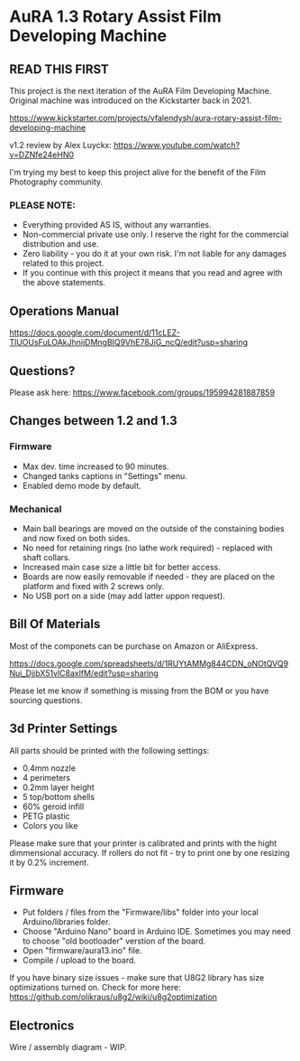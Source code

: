 # AuRA 1.3 Rotary Assist Film Developing Machine

## READ THIS FIRST
This project is the next iteration of the AuRA Film Developing Machine.
Original machine was introduced on the Kickstarter back in 2021.

https://www.kickstarter.com/projects/vfalendysh/aura-rotary-assist-film-developing-machine

v1.2 review by Alex Luyckx: https://www.youtube.com/watch?v=DZNfe24eHN0

I'm trying my best to keep this project alive for the benefit of the Film Photography community.

### PLEASE NOTE: 
- Everything provided AS IS, without any warranties.
- Non-commercial private use only. I reserve the right for the commercial distribution and use. 
- Zero liability - you do it at your own risk. I'm not liable for any damages related to this project.
- If you continue with this project it means that you read and agree with the above statements.

## Operations Manual
https://docs.google.com/document/d/11cLEZ-TlUOUsFuLOAkJhnijDMngBIQ9VhE78JiG_ncQ/edit?usp=sharing

## Questions?
Please ask here: https://www.facebook.com/groups/195994281887859

## Changes between 1.2 and 1.3
### Firmware
- Max dev. time increased to 90 minutes.
- Changed tanks captions in "Settings" menu.
- Enabled demo mode by default.

### Mechanical
- Main ball bearings are moved on the outside of the constaining bodies and now fixed on both sides.
- No need for retaining rings (no lathe work required) - replaced with shaft collars.
- Increased main case size a little bit for better access.
- Boards are now easily removable if needed - they are placed on the platform and fixed with 2 screws only.
- No USB port on a side (may add latter uppon request).

## Bill Of Materials
Most of the componets can be purchase on Amazon or AliExpress. 

https://docs.google.com/spreadsheets/d/1RUYtAMMg844CDN_oNOtQVQ9Nui_DjjbX51vlC8axlfM/edit?usp=sharing

Please let me know if something is missing from the BOM or you have sourcing questions.

## 3d Printer Settings
All parts should be printed with the following settings:
- 0.4mm nozzle
- 4 perimeters
- 0.2mm layer height
- 5 top/bottom shells
- 60% geroid infill
- PETG plastic
- Colors you like
  
Please make sure that your printer is calibrated and prints with the hight dimmensional accuracy.
If rollers do not fit - try to print one by one resizing it by 0.2% increment.

## Firmware
- Put folders / files from the "Firmware/libs" folder into your local Arduino/libraries folder.
- Choose "Arduino Nano" board in Arduino IDE. Sometimes you may need to choose "old bootloader" verstion of the board.
- Open "firmware/aura13.ino" file.
- Compile / upload to the board.

If you have binary size issues - make sure that U8G2 library has size optimizations turned on. 
Check for more here: https://github.com/olikraus/u8g2/wiki/u8g2optimization

## Electronics
Wire / assembly diagram - WIP.


